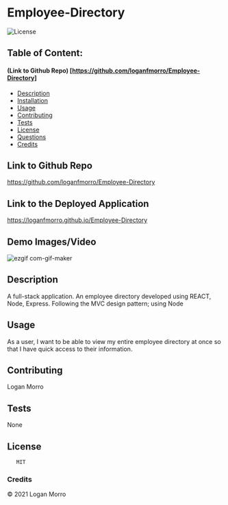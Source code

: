 # Employee-Directory

![License](https://img.shields.io/badge/License-MIT-blue.svg "License Badge")
## Table of Content: 
#### (Link to Github Repo) [https://github.com/loganfmorro/Employee-Directory]
- [Description](#description)
- [Installation](#installation)
- [Usage](#usage)
- [Contributing](#Contributing)
- [Tests](#tests)
- [License](#license)
- [Questions](#Questions)
- [Credits](#credits)


## Link to Github Repo
https://github.com/loganfmorro/Employee-Directory

## Link to the Deployed Application
https://loganfmorro.github.io/Employee-Directory

## Demo Images/Video
![ezgif com-gif-maker](https://user-images.githubusercontent.com/68932638/109612999-8feeb600-7afe-11eb-92ba-e5573c431732.gif)

## Description
 A full-stack application. An employee directory developed using REACT, Node, Express. Following the MVC design pattern; using Node


## Usage
As a user, I want to be able to view my entire employee directory at once so that I have quick access to their information.

## Contributing
Logan Morro

## Tests
 None

## License
       MIT
      
### Credits
© 2021 Logan Morro
